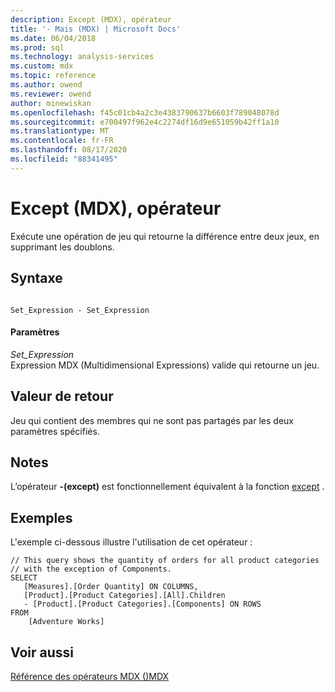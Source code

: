 ```yaml
---
description: Except (MDX), opérateur
title: '- Mais (MDX) | Microsoft Docs'
ms.date: 06/04/2018
ms.prod: sql
ms.technology: analysis-services
ms.custom: mdx
ms.topic: reference
ms.author: owend
ms.reviewer: owend
author: minewiskan
ms.openlocfilehash: f45c01cb4a2c3e4383790637b6603f789048078d
ms.sourcegitcommit: e700497f962e4c2274df16d9e651059b42ff1a10
ms.translationtype: MT
ms.contentlocale: fr-FR
ms.lasthandoff: 08/17/2020
ms.locfileid: "88341495"
---
```

# <a name="except-mdx-operator"></a>Except (MDX), opérateur


  Exécute une opération de jeu qui retourne la différence entre deux jeux, en supprimant les doublons.  
  
## <a name="syntax"></a>Syntaxe  
  
```  
  
Set_Expression - Set_Expression  
```  
  
#### <a name="parameters"></a>Paramètres  
 *Set_Expression*  
 Expression MDX (Multidimensional Expressions) valide qui retourne un jeu.  
  
## <a name="return-value"></a>Valeur de retour  
 Jeu qui contient des membres qui ne sont pas partagés par les deux paramètres spécifiés.  
  
## <a name="remarks"></a>Notes  
 L’opérateur **-(except)** est fonctionnellement équivalent à la fonction [except](../mdx/except-mdx-function.md) .  
  
## <a name="examples"></a>Exemples  
 L'exemple ci-dessous illustre l'utilisation de cet opérateur :  
  
```  
// This query shows the quantity of orders for all product categories  
// with the exception of Components.  
SELECT   
   [Measures].[Order Quantity] ON COLUMNS,  
   [Product].[Product Categories].[All].Children   
   - [Product].[Product Categories].[Components] ON ROWS  
FROM  
    [Adventure Works]  
```  
  
## <a name="see-also"></a>Voir aussi  
 [Référence des opérateurs MDX &#40;&#41;MDX ](../mdx/mdx-operator-reference-mdx.md)  
  
  
